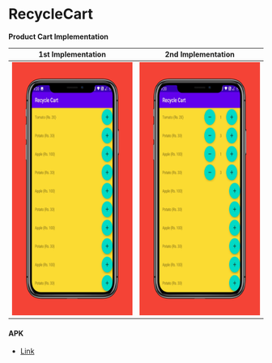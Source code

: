# RecycleCart
**Product Cart Implementation**

|1st Implementation | 2nd Implementation|
:--------------------:|:-------------------------:
| <img src = "https://raw.githubusercontent.com/Iltwats/CDN/master/Android/1st.png" width="300" height="500"/>|<img src = "https://raw.githubusercontent.com/Iltwats/CDN/master/Android/2nd.png" width="300" height="500"/>

#### APK
* [Link](https://github.com/Iltwats/RecycleCart/releases/download/v.1/ProductCart.apk)
